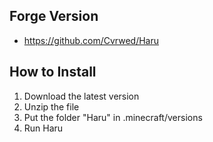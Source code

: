 ## Forge Version
- https://github.com/Cvrwed/Haru
## How to Install
1. Download the latest version
2. Unzip the file
3. Put the folder "Haru" in .minecraft/versions
4. Run Haru
